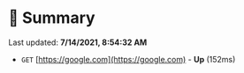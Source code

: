 # 📖 Summary
Last updated: **7/14/2021, 8:54:32 AM**

- `GET` [https://google.com](https://google.com) - **Up** (152ms)
